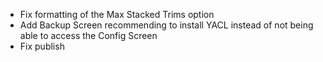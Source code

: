 - Fix formatting of the Max Stacked Trims option
- Add Backup Screen recommending to install YACL instead of not being able to access the Config Screen
- Fix publish